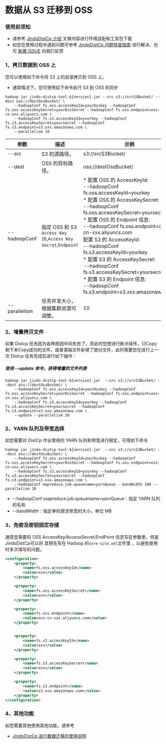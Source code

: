 # 数据从 S3 迁移到 OSS

### 使用前须知
* 请参考 [JindoDistCp 介绍](jindo_distcp_overview.md) 文章内容进行环境适配和工具包下载
* 如您在使用过程中遇到问题可参考 [JindoDistCp 问题排查指南](jindo_distcp_QA.md) 进行解决，也可 [新建 ISSUE](https://github.com/aliyun/alibabacloud-jindodata/issues/new) 向我们反馈

### 1、拷贝数据到 OSS 上
您可以使用如下命令将 S3 上的目录拷贝到 OSS 上。

* 通常情况下，您可使用如下命令执行 S3 到 OSS 的同步

```shell
hadoop jar jindo-distcp-tool-${version}.jar --src s3://srcS3Bucket/ --dest oss://destOssBucket/ \
    --hadoopConf fs.oss.accessKeyId=yourOsskey --hadoopConf fs.oss.accessKeySecret=yourOssSecret --hadoopConf fs.oss.endpoint=oss-cn-xxx.aliyuncs.com \
    --hadoopConf fs.s3.accessKeyId=yourkey --hadoopConf fs.s3.accessKeySecret=yoursecret --hadoopConf fs.s3.endpoint=s3.xxx.amazonaws.com \
    --parallelism 10
```

| 参数 | 描述 | 示例 |
| --- | --- | --- |
| --src | S3 的源路径。| s3://srcS3Bucket/ |
| --dest | OSS 的目标路径。| oss://destOssBucket/ |
| --hadoopConf | 指定 OSS 和 S3 `Access Key ID`,`Access Key Secret`,`Endpoint`|  *  配置 OSS 的 AccessKeyId:</br>  --hadoopConf fs.oss.accessKeyId=yourkey</br>  * 配置 OSS 的 AccessKeySecret:</br>  --hadoopConf fs.oss.accessKeySecret=yoursecret</br>  * 配置 OSS 的 Endpoint 信息:</br> --hadoopConf fs.oss.endpoint=oss-cn-xxx.aliyuncs.com </br> 配置 S3 的 AccessKeyId:</br>  --hadoopConf fs.s3.accessKeyId=yourkey</br>  * 配置 S3 的 AccessKeySecret:</br>  --hadoopConf fs.s3.accessKeySecret=yoursecret</br>  * 配置 S3 的 Endpoint 信息:</br>  --hadoopConf fs.s3.endpoint=s3.xxx.amazonaws.com |
| --parallelism | 任务并发大小，根据集群资源可调整。| 10 |

### 2、增量拷贝文件
如果 Distcp 任务因为各种原因中间失败了，而此时您想进行断点续传，只Copy剩下未Copy成功的文件。或者源端文件新增了部分文件，此时需要您在进行上一次 Distcp 任务完成后进行如下操作：
##### 使用 --update 命令，获得增量的文件列表
```shell
hadoop jar jindo-distcp-tool-${version}.jar  --src s3://srcS3Bucket/ --dest oss://destOssBucket/ \
    --hadoopConf fs.oss.accessKeyId=yourOsskey --hadoopConf fs.oss.accessKeySecret=yourOssSecret --hadoopConf fs.oss.endpoint=oss-cn-xxx.aliyuncs.com \
    --hadoopConf fs.s3.accessKeyId=yourkey --hadoopConf fs.s3.accessKeySecret=yoursecret --hadoopConf fs.s3.endpoint=s3.xxx.amazonaws.com \
    --update --parallelism 20
```

### 2、YARN 队列及带宽选择
如您需要对 DistCp 作业使用的 YARN 队列和带宽进行限定，可用如下命令
```shell
hadoop jar jindo-distcp-tool-${version}.jar  --src s3://srcS3Bucket/ --dest oss://destOssBucket/ \
    --hadoopConf fs.oss.accessKeyId=yourOsskey --hadoopConf fs.oss.accessKeySecret=yourOssSecret --hadoopConf fs.oss.endpoint=oss-cn-xxx.aliyuncs.com \
    --hadoopConf fs.s3.accessKeyId=yourkey --hadoopConf fs.s3.accessKeySecret=yoursecret --hadoopConf fs.s3.endpoint=s3.xxx.amazonaws.com \
    --hadoopConf mapreduce.job.queuename=yarnQueue --bandWidth 100 --parallelism 10
```
* --hadoopConf mapreduce.job.queuename=yarnQueue：指定 YARN 队列的名称
* --bandWidth：指定单机限流带宽的大小，单位 MB

### 3、免密及密钥固定存储
通常您需要将 OSS AccessKey/AccessSecret/EndPoint 信息写在参数里，但是JindoDistCp可以将 其预先写在 Hadoop 的`core-site.xml`文件里 ，以避免使用时多次填写的问题。
```xml
<configuration>
    <property>
        <name>fs.oss.accessKeyId</name>
        <value>xxx</value>
    </property>

    <property>
        <name>fs.oss.accessKeySecret</name>
        <value>xxx</value>
    </property>

    <property>
        <name>fs.oss.endpoint</name>
        <value>oss-cn-xxx.aliyuncs.com</value>
    </property>


    <property>
        <name>fs.s3.accessKeyId</name>
        <value>xxx</value>
    </property>

    <property>
        <name>fs.s3.accessKeySecret</name>
        <value>xxx</value>
    </property>

    <property>
        <name>fs.s3.endpoint</name>
        <value>s3.xxx.amazonaws.com</value>
    </property>
</configuration>
```

### 4、其他功能
如您需要其他使用其他功能，请参考
* [JindoDistCp 进行数据迁移的使用说明](jindo_distcp_how_to.md)
